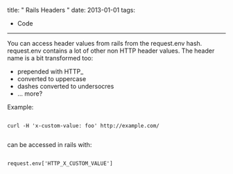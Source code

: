 title: " Rails Headers "
date: 2013-01-01
tags:
- Code
---


You can access header values from rails from the request.env hash.  request.env contains a lot of other non HTTP header values.  The header name is a bit transformed too:

- prepended with HTTP_
- converted to uppercase
- dashes converted to undersocres
- ... more?

Example:

```
 
curl -H 'x-custom-value: foo' http://example.com/
 
```
can be accessed in rails with:

```
 
request.env['HTTP_X_CUSTOM_VALUE']
 
```


